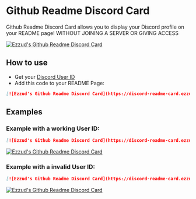 # Github Readme Discord Card

Github Readme Discord Card allows you to display your Discord profile on your README page!
WITHOUT JOINING A SERVER OR GIVING ACCESS

[![Ezzud's Github Readme Discord Card](https://discord-readme-card.ezzud.fr/?userid=638773138712428575)](https://github.com/Ezzud/github-readme-discord-card)

## How to use

- Get your [Discord User ID](https://support.discord.com/hc/en-us/articles/206346498-Where-can-I-find-my-User-Server-Message-ID)
- Add this code to your README Page:
```Markdown
[![Ezzud's Github Readme Discord Card](https://discord-readme-card.ezzud.fr/?userid=YOUR_DISCORD_USER_ID)](https://github.com/Ezzud/github-readme-discord-card)
```



## Examples

### Example with a working User ID:
```Markdown
[![Ezzud's Github Readme Discord Card](https://discord-readme-card.ezzud.fr/?userid=638773138712428575)](https://github.com/Ezzud/github-readme-discord-card)
```
[![Ezzud's Github Readme Discord Card](https://discord-readme-card.ezzud.fr/?userid=464180426601398302)](https://github.com/Ezzud/github-readme-discord-card)

### Example with a invalid User ID:
```Markdown
[![Ezzud's Github Readme Discord Card](https://discord-readme-card.ezzud.fr/?userid=invaliduserid)](https://github.com/Ezzud/github-readme-discord-card)
```
[![Ezzud's Github Readme Discord Card](https://discord-readme-card.ezzud.fr/?userid=invaliduserid)](https://github.com/Ezzud/github-readme-discord-card)